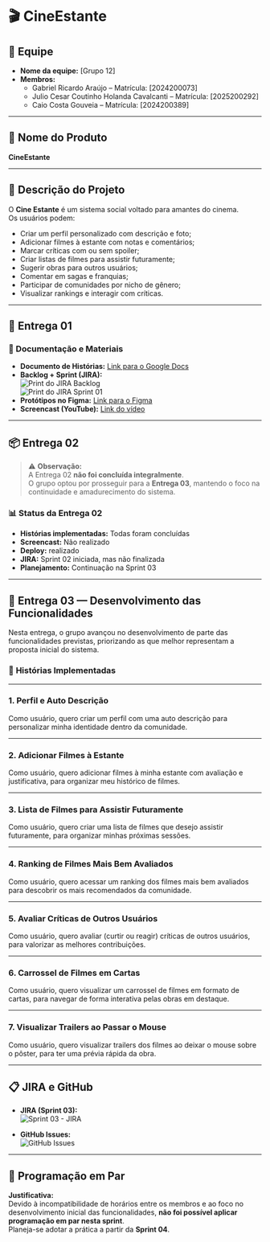 # 🎬 CineEstante  

## 👥 Equipe
- **Nome da equipe:** [Grupo 12]  
- **Membros:**  
  - Gabriel Ricardo Araújo – Matrícula: [2024200073]  
  - Julio Cesar Coutinho Holanda Cavalcanti – Matrícula: [2025200292]  
  - Caio Costa Gouveia – Matrícula: [2024200389]  
 
---

## 🍿 Nome do Produto
**CineEstante**

---

## 🧠 Descrição do Projeto
O **Cine Estante** é um sistema social voltado para amantes do cinema.  
Os usuários podem:
- Criar um perfil personalizado com descrição e foto;
- Adicionar filmes à estante com notas e comentários;
- Marcar críticas com ou sem spoiler;
- Criar listas de filmes para assistir futuramente;
- Sugerir obras para outros usuários;
- Comentar em sagas e franquias;
- Participar de comunidades por nicho de gênero;
- Visualizar rankings e interagir com críticas.

---

## 🚀 Entrega 01  

### 📄 Documentação e Materiais

- **Documento de Histórias:** [Link para o Google Docs](https://docs.google.com/document/d/1gLsDAXkUmLZK5js7OKfs5OLxCrkXJu-9lgcbZwYkCd8/edit?tab=t.0#heading=h.ihj8dpur0xla)  
- **Backlog + Sprint (JIRA):**  
  ![Print do JIRA Backlog](https://github.com/user-attachments/assets/cbd61e64-cab9-4fc5-a786-baf156425c96)  
  ![Print do JIRA Sprint 01](https://github.com/user-attachments/assets/82e1ce61-5768-4b58-8550-4432126c0e91) 
- **Protótipos no Figma:** [Link para o Figma](https://www.figma.com/proto/3QfBXKDWDtn0uVHkLKV5XE/CineEstante-%E2%80%93-Prot%C3%B3tipo-Lo-Fi.?node-id=0-1)  
- **Screencast (YouTube):** [Link do vídeo](https://youtu.be/SKyZwryabZ8)

---

## 📦 Entrega 02

> ⚠️ **Observação:**  
> A Entrega 02 **não foi concluída integralmente**.  
> O grupo optou por prosseguir para a **Entrega 03**, mantendo o foco na continuidade e amadurecimento do sistema.

### 📊 Status da Entrega 02
- **Histórias implementadas:** Todas foram concluídas  
- **Screencast:** Não realizado  
- **Deploy:** realizado  
- **JIRA:** Sprint 02 iniciada, mas não finalizada  
- **Planejamento:** Continuação na Sprint 03  

---

## 🚀 Entrega 03 — Desenvolvimento das Funcionalidades  

Nesta entrega, o grupo avançou no desenvolvimento de parte das funcionalidades previstas, priorizando as que melhor representam a proposta inicial do sistema.  

### 🎯 **Histórias Implementadas**

---

### 1. Perfil e Auto Descrição  
Como usuário, quero criar um perfil com uma auto descrição para personalizar minha identidade dentro da comunidade.  

---

### 2. Adicionar Filmes à Estante  
Como usuário, quero adicionar filmes à minha estante com avaliação e justificativa, para organizar meu histórico de filmes.  

---

### 3. Lista de Filmes para Assistir Futuramente  
Como usuário, quero criar uma lista de filmes que desejo assistir futuramente, para organizar minhas próximas sessões.  

---

### 4. Ranking de Filmes Mais Bem Avaliados  
Como usuário, quero acessar um ranking dos filmes mais bem avaliados para descobrir os mais recomendados da comunidade.  

---

### 5. Avaliar Críticas de Outros Usuários  
Como usuário, quero avaliar (curtir ou reagir) críticas de outros usuários, para valorizar as melhores contribuições.  

---

### 6. Carrossel de Filmes em Cartas  
Como usuário, quero visualizar um carrossel de filmes em formato de cartas, para navegar de forma interativa pelas obras em destaque.  

---

### 7. Visualizar Trailers ao Passar o Mouse  
Como usuário, quero visualizar trailers dos filmes ao deixar o mouse sobre o pôster, para ter uma prévia rápida da obra.  

---

## 📋 JIRA e GitHub

- **JIRA (Sprint 03):**  
  ![Sprint 03 - JIRA](https://github.com/user-attachments/assets/SEU-LINK-AQUI)

- **GitHub Issues:**  
  ![GitHub Issues](https://github.com/user-attachments/assets/SEU-LINK-AQUI)

---

## 👥 Programação em Par  
**Justificativa:**  
Devido à incompatibilidade de horários entre os membros e ao foco no desenvolvimento inicial das funcionalidades, **não foi possível aplicar programação em par nesta sprint**.  
Planeja-se adotar a prática a partir da **Sprint 04**.  



